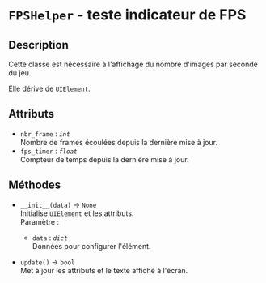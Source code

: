 # `FPSHelper` - teste indicateur de FPS
## Description
Cette classe est nécessaire à l'affichage du nombre d'images par seconde du jeu.

Elle dérive de `UIElement`.

## Attributs
- `nbr_frame` : *`int`* \
  Nombre de frames écoulées depuis la dernière mise à jour.
- `fps_timer` : *`float`* \
  Compteur de temps depuis la dernière mise à jour.

## Méthodes
- `__init__(data)` &rarr; `None` \
  Initialise `UIElement` et les attributs. \
  Paramètre :
  * `data` : *`dict`* \
    Données pour configurer l'élément.

- `update()` &rarr; `bool` \
  Met à jour les attributs et le texte affiché à l'écran.
